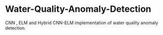# Water-Quality-Anomaly-Detection

CNN , ELM and Hybrid CNN-ELM implementation of water quality anomaly detection.
